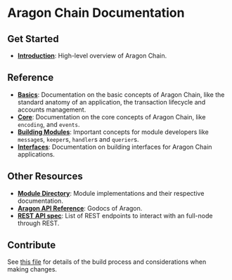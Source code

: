 <!--
layout: home
title: Aragon Chain Documentation
description: Aragon Chain is a scalable, high-throughput Proof-of-Stake blockchain that is fully compatible and interoperable with Ethereum.
sections:
  - title: Introduction
    desc: Read a high-level overview of Aragon Chain and its architecture.
    url: /intro
    icon: specifications
  - title: Basics
    desc: Start with the basic concepts of Aragon Chain, like accounts and transactions.
    url: /basics
    icon: basics
  - title: Core Concepts
    desc: Read about the core concepts like encoding and events.
    url: /core
    icon: core
stack:
  - title: Cosmos SDK
    desc: The SDK is the world’s most popular framework for building application-specific blockchains.
    color: "#BA3FD9"
    label: sdk
    url: http://docs.cosmos.network
  - title: Ethereum
    desc: Ethereum is a global, open-source platform for decentralized applications.
    color: "#1A1F36"
    label: ethereum-black
    url: https://eth.wiki
  - title: Tendermint Core
    desc: The leading BFT engine for building blockchains, powering Aragon Chain.
    color: "#00BB00"
    label: core
    url: http://docs.tendermint.com
footer:
  newsletter: false
aside: false
-->

# Aragon Chain Documentation

## Get Started

- **[Introduction](./intro/overview.md)**: High-level overview of Aragon Chain.

## Reference

- **[Basics](./basics/)**: Documentation on the basic concepts of Aragon Chain, like the standard anatomy of an application, the transaction lifecycle and accounts management.
- **[Core](./core/)**: Documentation on the core concepts of Aragon Chain, like `encoding`, and `events`.
- **[Building Modules](./building-modules/)**: Important concepts for module developers like `message`s, `keeper`s, `handler`s and `querier`s.
- **[Interfaces](./interfaces/)**: Documentation on building interfaces for Aragon Chain applications.

## Other Resources

- **[Module Directory](../x/)**: Module implementations and their respective documentation.
- **[Aragon API Reference](https://godoc.org/github.com/aragon/aragon-chain)**: Godocs of Aragon.
- **[REST API spec](https://cosmos.network/rpc/)**: List of REST endpoints to interact with an full-node through REST.

## Contribute

See [this file](https://github.com/aragon/aragon-chain/blob/development/docs/DOCS_README.md) for details of the build process and considerations when making changes.
